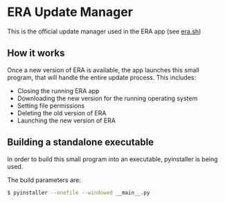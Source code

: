 # ERA Update Manager
This is the official update manager used in the ERA app (see [era.sh](https://era.sh))

## How it works
Once a new version of ERA is available, the app launches this small program, that will
handle the entire update process. This includes:

- Closing the running ERA app
- Downloading the new version for the running operating system
- Setting file permissions
- Deleting the old version of ERA
- Launching the new version of ERA

## Building a standalone executable
In order to build this small program into an executable, pyinstaller is
being used. 

The build parameters are:
```bash
$ pyinstaller --onefile --windowed __main__.py
```